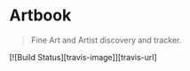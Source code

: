 # Artbook
> Fine Art and Artist discovery and tracker.

[![Build Status][travis-image]][travis-url]



